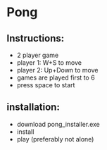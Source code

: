 # Pong


## Instructions:

- 2 player game
- player 1: W+S to move
- player 2: Up+Down to move
- games are played first to 6
- press space to start

## installation:

 - download pong_installer.exe
 - install
 - play (preferably not alone)
